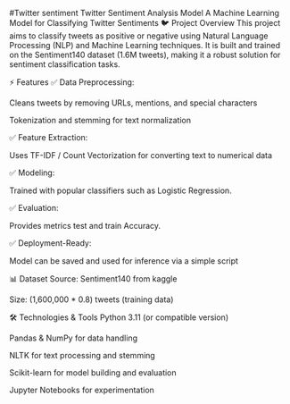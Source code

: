 #Twitter sentiment
Twitter Sentiment Analysis Model
A Machine Learning Model for Classifying Twitter Sentiments
🐦 Project Overview
This project aims to classify tweets as positive or negative using Natural Language Processing (NLP) and Machine Learning techniques. It is built and trained on the Sentiment140 dataset (1.6M tweets), making it a robust solution for sentiment classification tasks.

⚡️ Features
✅ Data Preprocessing:

Cleans tweets by removing URLs, mentions, and special characters

Tokenization and stemming for text normalization

✅ Feature Extraction:

Uses TF-IDF / Count Vectorization for converting text to numerical data

✅ Modeling:

Trained with popular classifiers such as Logistic Regression.

✅ Evaluation:

Provides metrics test and train Accuracy.

✅ Deployment-Ready:

Model can be saved and used for inference via a simple script

📊 Dataset
Source: Sentiment140 from kaggle

Size: (1,600,000 * 0.8) tweets (training data)

🛠️ Technologies & Tools
Python 3.11 (or compatible version)

Pandas & NumPy for data handling

NLTK for text processing and stemming

Scikit-learn for model building and evaluation

Jupyter Notebooks for experimentation


